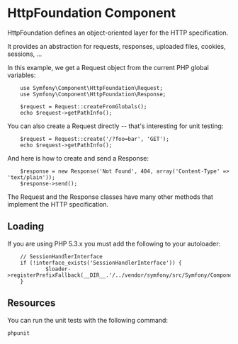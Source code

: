 HttpFoundation Component
========================

HttpFoundation defines an object-oriented layer for the HTTP specification.

It provides an abstraction for requests, responses, uploaded files, cookies,
sessions, ...

In this example, we get a Request object from the current PHP global
variables:

		use Symfony\Component\HttpFoundation\Request;
		use Symfony\Component\HttpFoundation\Response;

		$request = Request::createFromGlobals();
		echo $request->getPathInfo();

You can also create a Request directly -- that's interesting for unit testing:

		$request = Request::create('/?foo=bar', 'GET');
		echo $request->getPathInfo();

And here is how to create and send a Response:

		$response = new Response('Not Found', 404, array('Content-Type' => 'text/plain'));
		$response->send();

The Request and the Response classes have many other methods that implement
the HTTP specification.

Loading
-------

If you are using PHP 5.3.x you must add the following to your autoloader:

		// SessionHandlerInterface
		if (!interface_exists('SessionHandlerInterface')) {
				$loader->registerPrefixFallback(__DIR__.'/../vendor/symfony/src/Symfony/Component/HttpFoundation/Resources/stubs');
		}

Resources
---------

You can run the unit tests with the following command:

	phpunit
